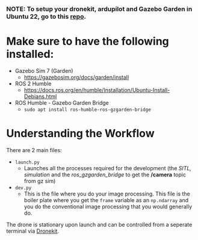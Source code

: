 ### NOTE: To setup your dronekit, ardupilot and Gazebo Garden in Ubuntu 22, go to this [repo](https://github.com/B6Infinity/dronekit-in-ubuntu22).

# Make sure to have the following installed:

- Gazebo Sim 7 (Garden)
    - https://gazebosim.org/docs/garden/install
- ROS 2 Humble
    - https://docs.ros.org/en/humble/Installation/Ubuntu-Install-Debians.html
- ROS Humble - Gazebo Garden Bridge
    - `sudo apt install ros-humble-ros-gzgarden-bridge`

# Understanding the Workflow

There are 2 main files:
- `launch.py`
    - Launches all the processes required for the development (the *SITL, simulation* and the *ros_gzgarden_bridge* to get the **/camera** topic from gz sim)
- `dev.py`
    - This is the file where you do your image processing. This file is the boiler plate where you get the `frame` variable as an `np.ndarray` and you do the conventional image processing that you would generally do.

The drone is stationary upon launch and can be controlled from a seperate terminal via [Dronekit](https://dronekit-python.readthedocs.io/en/latest/).
